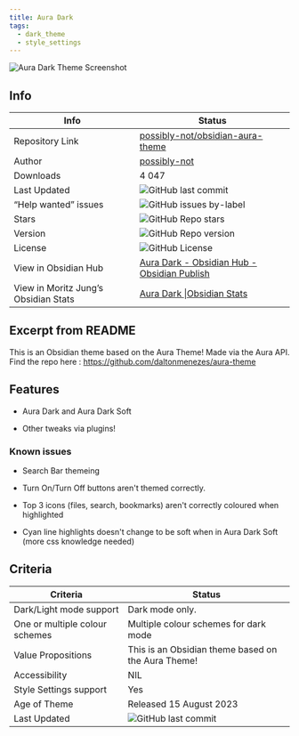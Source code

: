```yaml
---
title: Aura Dark
tags:
  - dark_theme
  - style_settings
---
```


![Aura Dark Theme Screenshot](https://raw.githubusercontent.com/possibly-not/obsidian-aura-theme/refs/heads/main/img/aura_dark_diagonal_full.png)

## Info

|Info|Status|
|---|---|
|Repository Link|[possibly-not/obsidian-aura-theme](https://github.com/possibly-not/obsidian-aura-theme/)|
|Author|[possibly-not](https://github.com/possibly-not)|
|Downloads|4 047|
|Last Updated|![GitHub last commit](https://img.shields.io/github/last-commit/possibly-not/obsidian-aura-theme?color=573E7A&amp;label=last%20update&amp;logo=github&amp;style=for-the-badge)|
|“Help wanted” issues|![GitHub issues by-label](https://img.shields.io/github/issues/possibly-not/obsidian-aura-theme/help%20wanted?color=573E7A&amp;logo=github&amp;style=for-the-badge)|
|Stars|![GitHub Repo stars](https://img.shields.io/github/stars/possibly-not/obsidian-aura-theme?color=573E7A&amp;logo=github&amp;style=for-the-badge)|
|Version|![GitHub Repo version](https://img.shields.io/github/v/release/possibly-not/obsidian-aura-theme?color=573E7A&amp;logo=github&amp;style=for-the-badge&sort=semver)|
|License|![GitHub License](https://img.shields.io/github/license/possibly-not/obsidian-aura-theme?style=for-the-badge)|
|View in Obsidian Hub|[Aura Dark \- Obsidian Hub \- Obsidian Publish](https://publish.obsidian.md/hub/02+-+Community+Expansions/02.05+All+Community+Expansions/Themes/Aura+Dark)|
|View in Moritz Jung’s Obsidian Stats|[Aura Dark \|Obsidian Stats](https://www.moritzjung.dev/obsidian-stats/themes/aura-dark/)|

## Excerpt from README

This is an Obsidian theme based on the Aura Theme! Made via the Aura API. Find the repo here : <https://github.com/daltonmenezes/aura-theme>

## Features

- Aura Dark and Aura Dark Soft

- Other tweaks via plugins!

### Known issues

- Search Bar themeing

- Turn On/Turn Off buttons aren't themed correctly.

- Top 3 icons (files, search, bookmarks) aren't correctly coloured when highlighted

- Cyan line highlights doesn't change to be soft when in Aura Dark Soft (more css knowledge needed)

## Criteria

|Criteria|Status|
|---|---|
|Dark/Light mode support|Dark mode only.|
|One or multiple colour schemes|Multiple colour schemes for dark mode|
|Value Propositions|This is an Obsidian theme based on the Aura Theme!|
|Accessibility|NIL|
|Style Settings support|Yes|
|Age of Theme|Released 15 August 2023|
|Last Updated|![GitHub last commit](https://img.shields.io/github/last-commit/possibly-not/obsidian-aura-theme?color=573E7A&amp;label=last%20update&amp;logo=github&amp;style=for-the-badge)|
